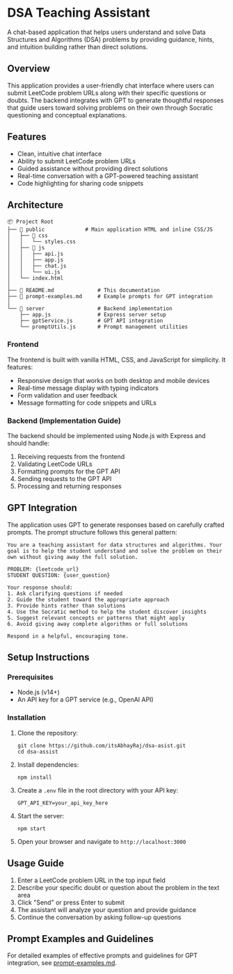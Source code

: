 # DSA Teaching Assistant

A chat-based application that helps users understand and solve Data Structures and Algorithms (DSA) problems by providing guidance, hints, and intuition building rather than direct solutions.

## Overview

This application provides a user-friendly chat interface where users can submit LeetCode problem URLs along with their specific questions or doubts. The backend integrates with GPT to generate thoughtful responses that guide users toward solving problems on their own through Socratic questioning and conceptual explanations.

## Features

- Clean, intuitive chat interface
- Ability to submit LeetCode problem URLs
- Guided assistance without providing direct solutions
- Real-time conversation with a GPT-powered teaching assistant
- Code highlighting for sharing code snippets

## Architecture

```
📦 Project Root
├── 📂 public             # Main application HTML and inline CSS/JS  
│   ├── 📂 css
│   │   └── styles.css
│   ├── 📂 js
│   │   ├── api.js
│   │   ├── app.js
│   │   ├── chat.js
│   │   └── ui.js
│   └── index.html  
│  
├── 📜 README.md              # This documentation  
├── 📜 prompt-examples.md     # Example prompts for GPT integration  
│  
└── 📂 server                 # Backend implementation  
    ├── app.js               # Express server setup  
    ├── gptService.js        # GPT API integration  
    └── promptUtils.js       # Prompt management utilities  

```

### Frontend

The frontend is built with vanilla HTML, CSS, and JavaScript for simplicity. It features:

- Responsive design that works on both desktop and mobile devices
- Real-time message display with typing indicators
- Form validation and user feedback
- Message formatting for code snippets and URLs

### Backend (Implementation Guide)

The backend should be implemented using Node.js with Express and should handle:

1. Receiving requests from the frontend
2. Validating LeetCode URLs
3. Formatting prompts for the GPT API
4. Sending requests to the GPT API
5. Processing and returning responses

## GPT Integration

The application uses GPT to generate responses based on carefully crafted prompts. The prompt structure follows this general pattern:

```
You are a teaching assistant for data structures and algorithms. Your goal is to help the student understand and solve the problem on their own without giving away the full solution.

PROBLEM: {leetcode_url}
STUDENT QUESTION: {user_question}

Your response should:
1. Ask clarifying questions if needed
2. Guide the student toward the appropriate approach
3. Provide hints rather than solutions
4. Use the Socratic method to help the student discover insights
5. Suggest relevant concepts or patterns that might apply
6. Avoid giving away complete algorithms or full solutions

Respond in a helpful, encouraging tone.
```

## Setup Instructions

### Prerequisites

- Node.js (v14+)
- An API key for a GPT service (e.g., OpenAI API)

### Installation

1. Clone the repository:
   ```
   git clone https://github.com/itsAbhayRaj/dsa-asist.git
   cd dsa-assist
   ```

2. Install dependencies:
   ```
   npm install
   ```

3. Create a `.env` file in the root directory with your API key:
   ```
   GPT_API_KEY=your_api_key_here
   ```

4. Start the server:
   ```
   npm start
   ```

5. Open your browser and navigate to `http://localhost:3000`

## Usage Guide

1. Enter a LeetCode problem URL in the top input field
2. Describe your specific doubt or question about the problem in the text area
3. Click "Send" or press Enter to submit
4. The assistant will analyze your question and provide guidance
5. Continue the conversation by asking follow-up questions

## Prompt Examples and Guidelines

For detailed examples of effective prompts and guidelines for GPT integration, see [prompt-examples.md](prompt-examples.md).